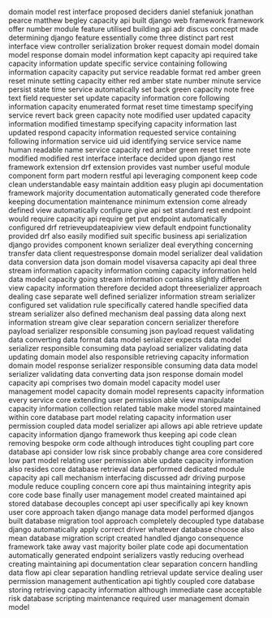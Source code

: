 domain model rest interface proposed deciders daniel stefaniuk jonathan pearce matthew begley capacity api built django web framework framework offer number module feature utilised building api adr discus concept made determining django feature essentially come three distinct part rest interface view controller serialization broker request domain model domain model response domain model information kept capacity api required take capacity information update specific service containing following information capacity capacity put service readable format red amber green reset minute setting capacity either red amber state number minute service persist state time service automatically set back green capacity note free text field requester set update capacity information core following information capacity enumerated format reset time timestamp specifying service revert back green capacity note modified user updated capacity information modified timestamp specifying capacity information last updated respond capacity information requested service containing following information service uid uid identifying service service name human readable name service capacity red amber green reset time note modified modified rest interface interface decided upon django rest framework extension drf extension provides vast number useful module component form part modern restful api leveraging component keep code clean understandable easy maintain addition easy plugin api documentation framework majority documentation automatically generated code therefore keeping documentation maintenance minimum extension come already defined view automatically configure give api set standard rest endpoint would require capacity api require get put endpoint automatically configured drf retrieveupdateapiview view default endpoint functionality provided drf also easily modified suit specific business api serialization django provides component known serializer deal everything concerning transfer data client requestresponse domain model serializer deal validation data conversion data json domain model visaversa capacity api deal three stream information capacity information coming capacity information held data model capacity going stream information contains slightly different view capacity information therefore decided adopt threeserializer approach dealing case separate well defined serializer information stream serializer configured set validation rule specifically catered handle specified data stream serializer also defined mechanism deal passing data along next information stream give clear separation concern serializer therefore payload serializer responsible consuming json payload request validating data converting data format data model serializer expects data model serializer responsible consuming data payload serializer validating data updating domain model also responsible retrieving capacity information domain model response serializer responsible consuming data data model serializer validating data converting data json response domain model capacity api comprises two domain model capacity model user management model capacity domain model represents capacity information every service core extending user permission able view manipulate capacity information collection related table make model stored maintained within core database part model relating capacity information user permission coupled data model serializer api allows api able retrieve update capacity information django framework thus keeping api code clean removing bespoke orm code although introduces tight coupling part core database api consider low risk since probably change area core considered low part model relating user permission able update capacity information also resides core database retrieval data performed dedicated module capacity api call mechanism interfacing discussed adr driving purpose module reduce coupling concern core api thus maintaining integrity apis core code base finally user management model created maintained api stored database decouples concept api user specifically api key known user core approach taken django manage data model performed djangos built database migration tool approach completely decoupled type database django automatically apply correct driver whatever database choose also mean database migration script created handled django consequence framework take away vast majority boiler plate code api documentation automatically generated endpoint serializers vastly reducing overhead creating maintaining api documentation clear separation concern handling data flow api clear separation handling retrieval update service dealing user permission management authentication api tightly coupled core database storing retrieving capacity information although immediate case acceptable risk database scripting maintenance required user management domain model